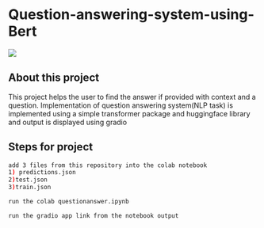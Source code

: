 # Question-answering-system-using-Bert
![](https://user-images.githubusercontent.com/52929512/193528668-acdf6a62-266e-4c25-b769-cfe6b3f5286c.gif)

## About this project
This project helps the user to find the answer if provided with context and a question. Implementation of question answering system(NLP task) is implemented using a simple transformer package and huggingface library and output is displayed using gradio

## Steps for project
```bash
add 3 files from this repository into the colab notebook
1) predictions.json
2)test.json
3)train.json
```

``` bash
run the colab questionanswer.ipynb
```

```bash
run the gradio app link from the notebook output
```
